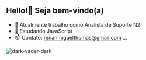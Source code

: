 ## Hello!🖖 Seja bem-vindo(a)

- 🔭 Atualmente trabalho como Analista de Suporte N2
- 🌱 Estudando JavaScript
- 📫 Contato: renanmiguelthomas@gmail.com ...

![dark-vader-dark](https://user-images.githubusercontent.com/72501636/139917472-28268d9f-026f-4d8f-a04c-ad335e7ec6b7.gif)

